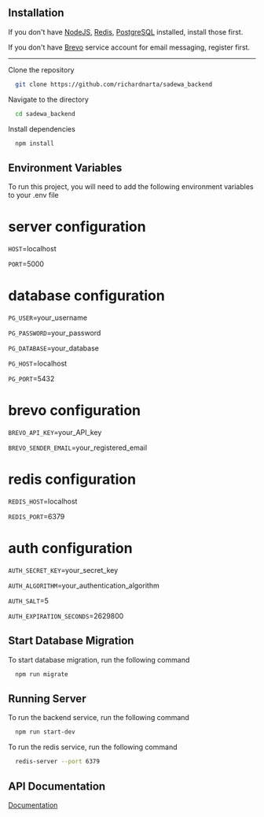
## Installation

If you don't have [NodeJS](https://nodejs.org/en/download/package-manager), [Redis](https://redis.io/), [PostgreSQL](https://www.postgresql.org/) installed, install those first.

If you don't have [Brevo](https://www.brevo.com/) service account for email messaging, register first.

---

Clone the repository

```bash
  git clone https://github.com/richardnarta/sadewa_backend
```

Navigate to the directory

```bash
  cd sadewa_backend
```

Install dependencies

```bash
  npm install
```

    
## Environment Variables

To run this project, you will need to add the following environment variables to your .env file

# server configuration

`HOST`=localhost

`PORT`=5000

# database configuration

`PG_USER`=your_username

`PG_PASSWORD`=your_password

`PG_DATABASE`=your_database

`PG_HOST`=localhost

`PG_PORT`=5432

# brevo configuration

`BREVO_API_KEY`=your_API_key

`BREVO_SENDER_EMAIL`=your_registered_email

# redis configuration

`REDIS_HOST`=localhost

`REDIS_PORT`=6379

# auth configuration

`AUTH_SECRET_KEY`=your_secret_key

`AUTH_ALGORITHM`=your_authentication_algorithm

`AUTH_SALT`=5

`AUTH_EXPIRATION_SECONDS`=2629800


## Start Database Migration

To start database migration, run the following command

```bash
  npm run migrate
```


## Running Server

To run the backend service, run the following command

```bash
  npm run start-dev
```

To run the redis service, run the following command

```bash
  redis-server --port 6379
```


## API Documentation

[Documentation](https://docs.google.com/spreadsheets/d/1utMbEjBV4yvi6SznqQXrRF3L5p6jMc0gkrOxfiaUscI/edit?usp=sharing)

